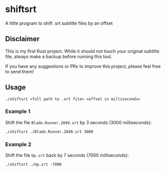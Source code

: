 # shiftsrt

A little program to shift .srt subtitle files by an offset

## Disclaimer

This is my first Rust project. While it should not touch your original subtitle file, always make a backup before running this tool.

If you have any suggestions or PRs to improve this project, please feel free to send them!

## Usage

```
./shiftsrt <full path to .srt file> <offset in milliseconds>
```

### Example 1

Shift the file `Blade.Runner.2049.srt` by 3 seconds (3000 milliseconds):

```
./shiftsrt ./Blade.Runner.2049.srt 3000
```

### Example 2

Shift the file `Up.srt` back by 7 seconds (7000 milliseconds):

```
./shiftsrt ./Up.srt -7000
```


